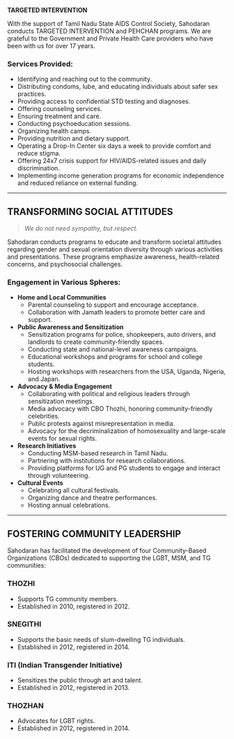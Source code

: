 **TARGETED INTERVENTION**

With the support of Tamil Nadu State AIDS Control Society, Sahodaran conducts TARGETED INTERVENTION and PEHCHAN programs. We are grateful to the Government and Private Health Care providers who have been with us for over 17 years.

### **Services Provided:**
- Identifying and reaching out to the community.
- Distributing condoms, lube, and educating individuals about safer sex practices.
- Providing access to confidential STD testing and diagnoses.
- Offering counseling services.
- Ensuring treatment and care.
- Conducting psychoeducation sessions.
- Organizing health camps.
- Providing nutrition and dietary support.
- Operating a Drop-In Center six days a week to provide comfort and reduce stigma.
- Offering 24x7 crisis support for HIV/AIDS-related issues and daily discrimination.
- Implementing income generation programs for economic independence and reduced reliance on external funding.

---

## **TRANSFORMING SOCIAL ATTITUDES**

> *We do not need sympathy, but respect.*

Sahodaran conducts programs to educate and transform societal attitudes regarding gender and sexual orientation diversity through various activities and presentations. These programs emphasize awareness, health-related concerns, and psychosocial challenges.

### **Engagement in Various Spheres:**
- **Home and Local Communities**
  - Parental counseling to support and encourage acceptance.
  - Collaboration with Jamath leaders to promote better care and support.
- **Public Awareness and Sensitization**
  - Sensitization programs for police, shopkeepers, auto drivers, and landlords to create community-friendly spaces.
  - Conducting state and national-level awareness campaigns.
  - Educational workshops and programs for school and college students.
  - Hosting workshops with researchers from the USA, Uganda, Nigeria, and Japan.
- **Advocacy & Media Engagement**
  - Collaborating with political and religious leaders through sensitization meetings.
  - Media advocacy with CBO Thozhi, honoring community-friendly celebrities.
  - Public protests against misrepresentation in media.
  - Advocacy for the decriminalization of homosexuality and large-scale events for sexual rights.
- **Research Initiatives**
  - Conducting MSM-based research in Tamil Nadu.
  - Partnering with institutions for research collaborations.
  - Providing platforms for UG and PG students to engage and interact through volunteering.
- **Cultural Events**
  - Celebrating all cultural festivals.
  - Organizing dance and theatre performances.
  - Hosting annual celebrations.

---

## **FOSTERING COMMUNITY LEADERSHIP**

Sahodaran has facilitated the development of four Community-Based Organizations (CBOs) dedicated to supporting the LGBT, MSM, and TG communities:

### **THOZHI**
- Supports TG community members.
- Established in 2010, registered in 2012.

### **SNEGITHI**
- Supports the basic needs of slum-dwelling TG individuals.
- Established in 2012, registered in 2014.

### **ITI (Indian Transgender Initiative)**
- Sensitizes the public through art and talent.
- Established in 2012, registered in 2013.

### **THOZHAN**
- Advocates for LGBT rights.
- Established in 2012, registered in 2014.
